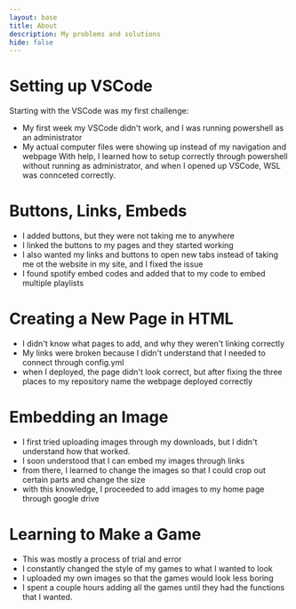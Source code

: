 ```yaml
---
layout: base
title: About
description: My problems and solutions
hide: false
---
```


# Setting up VSCode
Starting with the VSCode was my first challenge:
- My first week my VSCode didn't work, and I was running powershell as an administrator
- My actual computer files were showing up instead of my navigation and webpage
With help, I learned how to setup correctly through powershell without running as administrator, and when I opened up VSCode, WSL was connceted correctly.

# Buttons, Links, Embeds
- I added buttons, but they were not taking me to anywhere
- I linked the buttons to my pages and they started working
- I also wanted my links and buttons to open new tabs instead of taking me ot the website in my site, and I fixed the issue
- I found spotify embed codes and added that to my code to embed multiple playlists

# Creating a New Page in HTML
- I didn't know what pages to add, and why they weren't linking correctly 
- My links were broken because I didn't understand that I needed to connect through config.yml
- when I deployed, the page didn't look correct, but after fixing the three places to my repository name the webpage deployed correctly

# Embedding an Image
- I first tried uploading images through my downloads, but I didn't understand how that worked.
- I soon understood that I can embed my images through links
- from there, I learned to change the images so that I could crop out certain parts and change the size
- with this knowledge, I proceeded to add images to my home page through google drive

# Learning to Make a Game

- This was mostly a process of trial and error
- I constantly changed the style of my games to what I wanted to look
- I uploaded my own images so that the games would look less boring
- I spent a couple hours adding all the games until they had the functions that I wanted.
